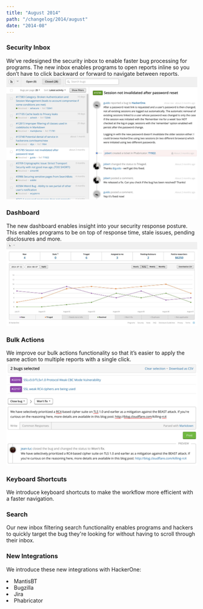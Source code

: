 ```yaml
---
title: "August 2014"
path: "/changelog/2014/august"
date: "2014-08"
---
```


### Security Inbox
We’ve redesigned the security inbox to enable faster bug processing for programs. The new inbox enables programs to open reports inline so you don’t have to click backward or forward to navigate between reports.
![aug_2014_security_inbox](./images/aug_2014_security_inbox.jpg)

### Dashboard
The new dashboard enables insight into your security response posture. This enables programs to be on top of response time, stale issues, pending disclosures and more.
![aug_2014_bulk_actions](./images/aug_2014_dashboard.jpg)

### Bulk Actions
We improve our bulk actions functionality so that it’s easier to apply the same action to multiple reports with a single click.
![aug_2014aug_2014_bulk_actions](./images/aug_2014_bulk_actions.jpg)

### Keyboard Shortcuts
We introduce keyboard shortcuts to make the workflow more efficient with a faster navigation.

### Search
Our new inbox filtering search functionality enables programs and hackers to quickly target the bug they're looking for without having to scroll through their inbox.

### New Integrations
We introduce these new integrations with HackerOne: <li>MantisBT</li><li>Bugzilla</li><li>Jira</li><li>Phabricator</li>
